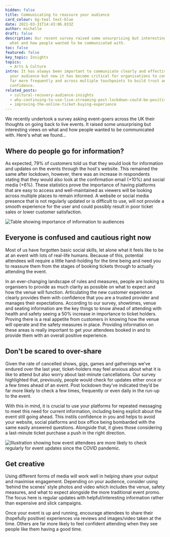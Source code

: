 ```yaml
---
hidden: false
title: Communicating to reassure your audience
card_colour: bg-teal text-blue
date: 2021-03-31T14:43:06.833Z
author: michelle
draft: false
description: Our recent survey raised some unsurprising but interesting views on
  what and how people wanted to be communicated with.
toc: false
featured: false
key_topic: Insights
topics:
  - Arts & Culture
intro: It has always been important to communicate clearly and effectively to
  your audience but now it has become critical for organisations to communicate
  far more frequently and across multiple touchpoints to build trust and
  confidence.
related_posts:
  - cultural-recovery-audience-insights
  - why-continuing-to-use-live-streaming-post-lockdown-could-be-positive-for-events
  - improving-the-online-ticket-buying-experience
---
```

We recently undertook a survey asking event-goers across the UK their thoughts on going back to live events. It raised some unsurprising but interesting views on what and how people wanted to be communicated with. Here's what we found...

## Where do people go for information?

As expected, 79% of customers told us that they would look for information and updates on the events through the host's website. This remained the same after lockdown, however, there was an increase in respondents stating that they would also look at the confirmation email (+10%) and social media (+6%). These statistics prove the importance of having platforms that are easy to access and well-maintained as viewers will be looking across multiple places to remain informed. A website or social media presence that is not regularly updated or is difficult to use, will not provide a smooth experience for the user and could possibly result in poor ticket sales or lower customer satisfaction.

![Table showing importance of information to audiences](../images/7-the-need-to-know.jpg)

## Everyone is confused and cautious right now

Most of us have forgotten basic social skills, let alone what it feels like to be at an event with lots of real-life humans. Because of this, potential attendees will require a little hand-holding for the time being and need you to reassure them from the stages of booking tickets through to actually attending the event.

In an ever-changing landscape of rules and measures, people are looking to organisers to provide as much clarity as possible on what to expect and how the venue will function. Articulating the new customer experience clearly provides them with confidence that you are a trusted provider and manages their expectations. According to our survey, showtimes, venue and seating information are the key things to know ahead of attending with health and safety seeing a 50% increase in importance to ticket holders. Proving there is a real appetite from customers in knowing how the venue will operate and the safety measures in place. Providing information on these areas is really important to get your attendees booked in and to provide them with an overall positive experience.

## Don't be scared to over-share

Given the rate of cancelled shows, gigs, games and gatherings we’ve endured over the last year, ticket-holders may feel anxious about what it is like to attend but also worry about last-minute cancellations. Our survey highlighted that, previously, people would check for updates either once or a few times ahead of an event. Post lockdown they’ve indicated they’d be far more likely to check a few times, frequently or even daily in the run-up to the event.

With this in mind, it is crucial to use your platforms for repeated messaging to meet this need for current information, including being explicit about the event still going ahead. This instils confidence in you and helps to avoid your website, social platforms and box office being bombarded with the same easily answered questions. Alongside that, it gives those considering a last-minute ticket purchase a push in the right direction.

![Illustration showing how event attendees are more likely to check regularly for event updates since the COVID pandemic.](../images/6-over-communicating.jpg)

## Get creative

Using different forms of media will work well in helping share your output and maximise engagement. Depending on your audience, consider using ​‘behind the scenes’ style photos and video which includes the venue, safety measures, and what to expect alongside the more traditional event promo. The focus here is regular updates with helpful/​interesting information rather than expensive and slick campaigns.

Once your event is up and running, encourage attendees to share their (hopefully positive) experiences via reviews and images/​video taken at the time. Others are far more likely to feel confident attending when they see people like them having a good time.